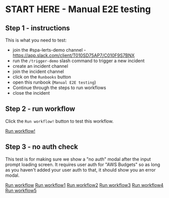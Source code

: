# START HERE - Manual E2E testing

## Step 1 - instructions
This is what you need to test:

- join the #spa-lerts-demo channel - https://app.slack.com/client/T010SD75AP7/C010F9S7BNX
- run the `/trigger-demo` slash command to trigger a new incident
- create an incident channel
- join the incident channel
- click on the `Runbooks` button
- open this runbook (`Manual E2E testing`)
- Continue through the steps to run workflows 
- close the incident

## Step 2 - run workflow

Click the `Run workflow!` button to test this workflow. 

[Run workflow!](https://console.demo.transposit.com/mc/t/spackle/actions/e2e_test_workflow)

## Step 3 - no auth check

This test is for making sure we show a "no auth" modal after the input prompt loading screen. It requires
user auth for "AWS Budgets" so as long as you haven't added your user auth to that, it should show you an error modal.

[Run workflow](https://console.demo.transposit.com/mc/t/spackle/actions/no_auth_shows_modal)
[Run workflow1](https://console.demo.transposit.com/mc/t/spackle/actions/no_auth_shows_modal)
[Run workflow2](https://console.demo.transposit.com/mc/t/spackle/actions/no_auth_shows_modal)
[Run workflow3](https://console.demo.transposit.com/mc/t/spackle/actions/no_auth_shows_modal)
[Run workflow4](https://console.demo.transposit.com/mc/t/spackle/actions/no_auth_shows_modal)
[Run workflow5](https://console.demo.transposit.com/mc/t/spackle/actions/no_auth_shows_modal)

